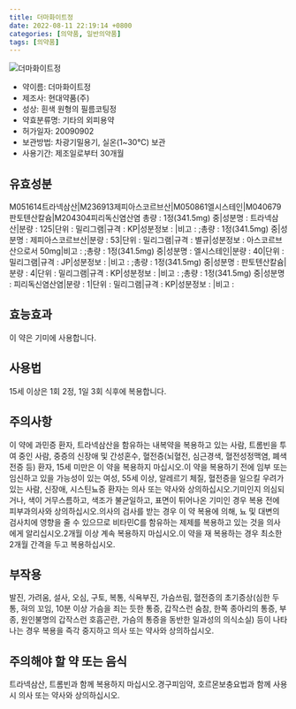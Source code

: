 ```yaml
---
title: 더마화이트정
date: 2022-08-11 22:19:14 +0800
categories: [의약품, 일반의약품]
tags: [의약품]
---
```

![더마화이트정](https://nedrug.mfds.go.kr/pbp/cmn/itemImageDownload/147426455627900033)

- 약이름: 더마화이트정
- 제조사: 현대약품(주)
- 성상: 흰색 원형의 필름코팅정
- 약효분류명: 기타의 외피용약
- 허가일자: 20090902
- 보관방법: 차광기밀용기, 실온(1~30℃) 보관
- 사용기간: 제조일로부터 30개월
## 유효성분
M051614트라넥삼산|M236913제피아스코르브산|M050861엘시스테인|M040679판토텐산칼슘|M204304피리독신염산염
총량 : 1정(341.5mg) 중|성분명 : 트라넥삼산|분량 : 125|단위 : 밀리그램|규격 : KP|성분정보 : |비고 : ;총량 : 1정(341.5mg) 중|성분명 : 제피아스코르브산|분량 : 53|단위 : 밀리그램|규격 : 별규|성분정보 : 아스코르브산으로서 50mg|비고 : ;총량 : 1정(341.5mg) 중|성분명 : 엘시스테인|분량 : 40|단위 : 밀리그램|규격 : JP|성분정보 : |비고 : ;총량 : 1정(341.5mg) 중|성분명 : 판토텐산칼슘|분량 : 4|단위 : 밀리그램|규격 : KP|성분정보 : |비고 : ;총량 : 1정(341.5mg) 중|성분명 : 피리독신염산염|분량 : 1|단위 : 밀리그램|규격 : KP|성분정보 : |비고 :
## 효능효과
이 약은 기미에 사용합니다.
## 사용법
15세 이상은 1회 2정, 1일 3회 식후에 복용합니다.
## 주의사항
이 약에 과민증 환자, 트라넥삼산을 함유하는 내복약을 복용하고 있는 사람, 트롬빈을 투여 중인 사람, 중증의 신장애 및 간성혼수, 혈전증(뇌혈전, 심근경색, 혈전성정맥염, 폐색전증 등) 환자, 15세 미만은 이 약을 복용하지 마십시오.이 약을 복용하기 전에 임부 또는 임신하고 있을 가능성이 있는 여성, 55세 이상, 알레르기 체질, 혈전증을 일으킬 우려가 있는 사람, 신장애, 시스틴뇨증 환자는 의사 또는 약사와 상의하십시오.기미인지 의심되거나, 색이 거무스름하고, 색조가 불균일하고, 표면이 튀어나온 기미인 경우 복용 전에 피부과의사와 상의하십시오.의사의 검사를 받는 경우 이 약 복용에 의해, 뇨 및 대변의 검사치에 영향을 줄 수 있으므로 비타민C를 함유하는 제제를 복용하고 있는 것을 의사에게 알리십시오.2개월 이상 계속 복용하지 마십시오.이 약을 재 복용하는 경우 최소한 2개월 간격을 두고 복용하십시오.
## 부작용
발진, 가려움, 설사, 오심, 구토, 복통, 식욕부진, 가슴쓰림, 혈전증의 초기증상(심한 두통, 혀의 꼬임, 10분 이상 가슴을 죄는 듯한 통증, 갑작스런 숨참, 한쪽 종아리의 통증, 부종, 원인불명의 갑작스런 호흡곤란, 가슴의 통증을 동반한 일과성의 의식소실) 등이 나타나는 경우 복용을 즉각 중지하고 의사 또는 약사와 상의하십시오.
## 주의해야 할 약 또는 음식
트라넥삼산, 트롬빈과 함께 복용하지 마십시오.경구피임약, 호르몬보충요법과 함께 사용 시 의사 또는 약사와 상의하십시오.
